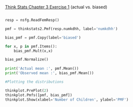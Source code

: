 [Think Stats Chapter 3 Exercise 1](http://greenteapress.com/thinkstats2/html/thinkstats2004.html#toc31) (actual vs. biased)

~~~python

resp = nsfg.ReadFemResp()

pmf = thinkstats2.Pmf(resp.numkdhh, label='numkdhh')

bias_pmf = pmf.Copy(label='biased')

for x, p in pmf.Items():
    bias_pmf.Mult(x,x)

bias_pmf.Normalize()
    
print('Actual mean :', pmf.Mean())
print('Observed mean :', bias_pmf.Mean())

#Plotting the distributions

thinkplot.PrePlot(2)
thinkplot.Pmfs([pmf, bias_pmf])
thinkplot.Show(xlabel='Number of Children', ylabel='PMF')

~~~
